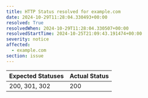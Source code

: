 ```yaml
---
title: HTTP Status resolved for example.com
date: 2024-10-29T11:28:04.330493+00:00
resolved: True
resolvedWhen: 2024-10-29T11:28:04.330507+00:00
resolvedStartTime: 2024-10-25T21:09:43.191474+00:00
severity: notice
affected:
  - example.com
section: issue
---
```


| Expected Statuses | Actual Status  |
|-------------------|----------------|
| 200, 301, 302 | 200 |
